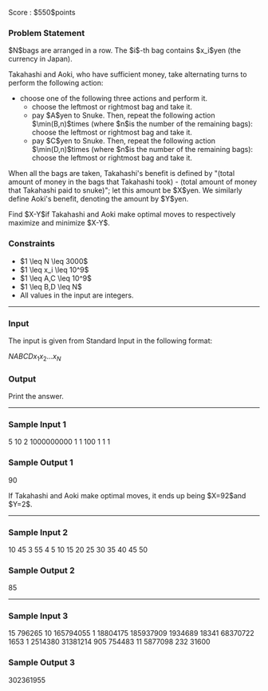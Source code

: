 
<div>

<span>

<span>

<p>
Score : $550$points
</p>

<div>

<section>

### **Problem Statement**

<p>
$N$bags are arranged in a row.  The $i$-th bag contains $x_i$yen (the currency in Japan).  
</p>

<p>
Takahashi and Aoki, who have sufficient money, take alternating turns to perform the following action:
</p>

<ul>

<li>
choose one of the following three actions and perform it.
<ul>

<li>
choose the leftmost or rightmost bag and take it.
</li>

<li>
pay $A$yen to Snuke.  Then, repeat the following action $\min(B,n)$times (where $n$is the number of the remaining bags): choose the leftmost or rightmost bag and take it.
</li>

<li>
pay $C$yen to Snuke.  Then, repeat the following action $\min(D,n)$times (where $n$is the number of the remaining bags): choose the leftmost or rightmost bag and take it.
</li>

</ul>

</li>

</ul>

<p>
When all the bags are taken, Takahashi's benefit is defined by "(total amount of money in the bags that Takahashi took) - (total amount of money that Takahashi paid to snuke)"; let this amount be $X$yen.  We similarly define Aoki's benefit, denoting the amount by $Y$yen.
</p>

<p>
Find $X-Y$if Takahashi and Aoki make optimal moves to respectively maximize and minimize $X-Y$.
</p>

</section>

</div>

<div>

<section>

### **Constraints**

<ul>

<li>
$1 \leq N \leq 3000$
</li>

<li>
$1 \leq x_i \leq 10^9$
</li>

<li>
$1 \leq A,C \leq 10^9$
</li>

<li>
$1 \leq B,D \leq N$
</li>

<li>
All values in the input are integers.
</li>

</ul>

</section>

</div>

---

<div>

<div>

<section>

### **Input**

<p>
The input is given from Standard Input in the following format:
</p>

<div>

$N$$A$$B$$C$$D$$x_1$$x_2$$\ldots$$x_N$
</div>

</section>

</div>

<div>

<section>

### **Output**

<p>
Print the answer.
</p>

</section>

</div>

</div>

---

<div>

<section>

### **Sample Input 1**

<div>

5 10 2 1000000000 1
1 100 1 1 1

</div>

</section>

</div>

<div>

<section>

### **Sample Output 1**

<div>

90

</div>

<p>
If Takahashi and Aoki make optimal moves, it ends up being $X=92$and $Y=2$.
</p>

</section>

</div>

---

<div>

<section>

### **Sample Input 2**

<div>

10 45 3 55 4
5 10 15 20 25 30 35 40 45 50

</div>

</section>

</div>

<div>

<section>

### **Sample Output 2**

<div>

85

</div>

</section>

</div>

---

<div>

<section>

### **Sample Input 3**

<div>

15 796265 10 165794055 1
18804175 185937909 1934689 18341 68370722 1653 1 2514380 31381214 905 754483 11 5877098 232 31600

</div>

</section>

</div>

<div>

<section>

### **Sample Output 3**

<div>

302361955

</div>

</section>

</div>

</span>

</span>

</div>
